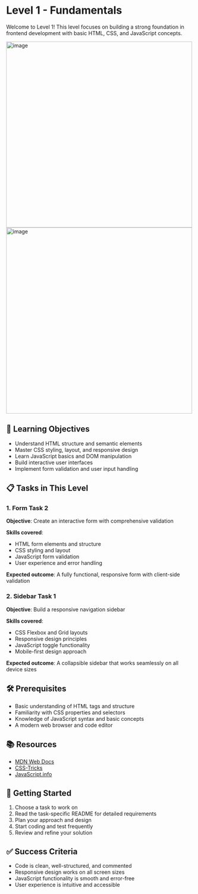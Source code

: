 # Level 1 - Fundamentals
Welcome to Level 1! This level focuses on building a strong foundation in frontend development with basic HTML, CSS, and JavaScript concepts.
<div>
  <img width="500" height="500" alt="image" src="https://github.com/user-attachments/assets/e834118d-d02d-4839-bf19-ccb429952ee8" /> 
  <img width="500" height="500" style="display: block;" alt="image" src="https://github.com/user-attachments/assets/6b5102d6-f54b-4169-89f0-0fcb867e345b" />
</div>

## 🎯 Learning Objectives

- Understand HTML structure and semantic elements
- Master CSS styling, layout, and responsive design
- Learn JavaScript basics and DOM manipulation
- Build interactive user interfaces
- Implement form validation and user input handling

## 📋 Tasks in This Level

### 1. Form Task 2
**Objective**: Create an interactive form with comprehensive validation

**Skills covered**:
- HTML form elements and structure
- CSS styling and layout
- JavaScript form validation
- User experience and error handling

**Expected outcome**: A fully functional, responsive form with client-side validation

### 2. Sidebar Task 1
**Objective**: Build a responsive navigation sidebar

**Skills covered**:
- CSS Flexbox and Grid layouts
- Responsive design principles
- JavaScript toggle functionality
- Mobile-first design approach

**Expected outcome**: A collapsible sidebar that works seamlessly on all device sizes

## 🛠️ Prerequisites

- Basic understanding of HTML tags and structure
- Familiarity with CSS properties and selectors
- Knowledge of JavaScript syntax and basic concepts
- A modern web browser and code editor

## 📚 Resources

- [MDN Web Docs](https://developer.mozilla.org/)
- [CSS-Tricks](https://css-tricks.com/)
- [JavaScript.info](https://javascript.info/)

## 🚀 Getting Started

1. Choose a task to work on
2. Read the task-specific README for detailed requirements
3. Plan your approach and design
4. Start coding and test frequently
5. Review and refine your solution

## ✅ Success Criteria

- Code is clean, well-structured, and commented
- Responsive design works on all screen sizes
- JavaScript functionality is smooth and error-free
- User experience is intuitive and accessible
